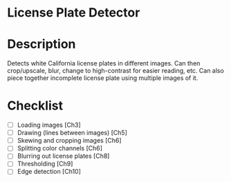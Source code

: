 # License Plate Detector

# Description
Detects white California license plates in different images. Can then crop/upscale, blur, change to high-contrast for easier reading, etc.
Can also piece together incomplete license plate using multiple images of it.

# Checklist
- [ ] Loading images [Ch3]
- [ ] Drawing (lines between images) [Ch5]
- [ ] Skewing and cropping images [Ch6]
- [ ] Splitting color channels [Ch6]
- [ ] Blurring out license plates [Ch8]
- [ ] Thresholding [Ch9]
- [ ] Edge detection [Ch10]
